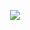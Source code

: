 <p align="center">
  <img src="https://capsule-render.vercel.app/api?type=waving&color=0:00B4DB,100:0083B0&height=150&section=header&text=hello%20there!&fontSize=50&fontColor=ffffff&textAlignY=bottom&animation=fadeIn" />
</p>
